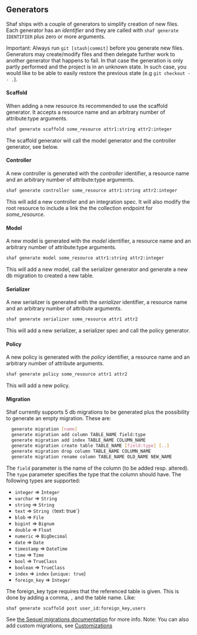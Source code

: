 ## Generators
Shaf ships with a couple of generators to simplify creation of new files. Each generator has an _identifier_ and they are called with `shaf generate IDENTIFIER` plus zero or more arguments.


Important: Always run `git [stash|commit]` before you generate new files. Generators may create/modify files and then delegate further work to another generator that happens to fail. In that case the generation is only partly performed and the project is in an unknown state. In such case, you would like to be able to easily restore the previous state (e.g `git checkout -- .`).

#### Scaffold
When adding a new resource its recommended to use the scaffold generator. It accepts a resource name and an arbitrary number of attribute:type arguments.
```sh
shaf generate scaffold some_resource attr1:string attr2:integer
```
The scaffold generator will call the model generator and the controller generator, see below.

#### Controller
A new controller is generated with the _controller_ identifier, a resource name and an arbitrary number of attribute:type arguments.
```sh
shaf generate controller some_resource attr1:string attr2:integer
```
This will add a new controller and an integration spec. It will also modify the root resource to include a link the the collection endpoint for _some_resource_.

#### Model
A new model is generated with the _model_ identifier, a resource name and an arbitrary number of attribute:type arguments.
```sh
shaf generate model some_resource attr1:string attr2:integer
```
This will add a new model, call the serializer generator and generate a new db migration to created a new table.

#### Serializer
A new serializer is generated with the _serializer_ identifier, a resource name and an arbitrary number of attribute arguments.
```sh
shaf generate serializer some_resource attr1 attr2
```
This will add a new serializer, a serializer spec and call the policy generator.

#### Policy
A new policy is generated with the _policy_ identifier, a resource name and an arbitrary number of attribute arguments.
```sh
shaf generate policy some_resource attr1 attr2
```
This will add a new policy.

#### Migration
Shaf currently supports 5 db migrations to be generated plus the possibility to generate an empty migration. These are:
```sh
  generate migration [name]
  generate migration add column TABLE_NAME field:type
  generate migration add index TABLE_NAME COLUMN_NAME
  generate migration create table TABLE_NAME [field:type] [..]
  generate migration drop column TABLE_NAME COLUMN_NAME
  generate migration rename column TABLE_NAME OLD_NAME NEW_NAME
```
The `field` parameter is the name of the column (to be added resp. altered). The `type` parameter specifies the type that the column should have. The following types are supported:
 - `integer`        => `Integer`
 - `varchar`        => `String`
 - `string`         => `String`
 - `text`           => `String (`text: true`)
 - `blob`           => `File`
 - `bigint`         => `Bignum`
 - `double`         => `Float`
 - `numeric`        => `BigDecimal`
 - `date`           => `Date`
 - `timestamp`      => `DateTime`
 - `time`           => `Time`
 - `bool`           => `TrueClass`
 - `boolean`        => `TrueClass`
 - `index`          => `index` (`unique: true`)
 - `foreign_key`    => `Integer`

The foreign_key type requires that the referenced table is given. This is done by adding a comma, `,` and the table name. Like:
```
shaf generate scaffold post user_id:foreign_key,users
```

See [the Sequel migrations documentation](http://sequel.jeremyevans.net/rdoc/files/doc/migration_rdoc.html) for more info.
Note: You can also add custom migrations, see [Customizations](CUSTOMIZATIONS.md)
